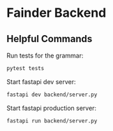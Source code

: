 # Fainder Backend

## Helpful Commands

Run tests for the grammar:

```bash
pytest tests
```

Start fastapi dev server:

```bash
fastapi dev backend/server.py
```

Start fastapi production server:

```bash
fastapi run backend/server.py
```
